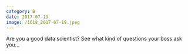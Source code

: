 ```yaml
--- 
category: B 
date: 2017-07-19 
image: /1618_2017-07-19.jpeg 
--- 
```


Are you a good data scientist? See what kind of questions your boss ask you...